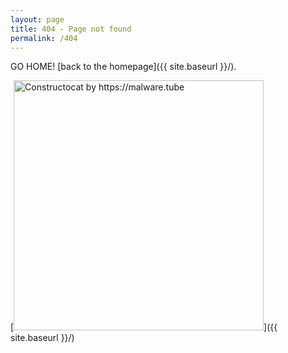 ```yaml
---
layout: page
title: 404 - Page not found
permalink: /404
---
```



GO HOME! [back to the homepage]({{ site.baseurl }}/).

[<img src="{{ site.baseurl }}/images/batlog.jpg" alt="Constructocat by https://malware.tube" style="width: 400px;"/>]({{ site.baseurl }}/)

